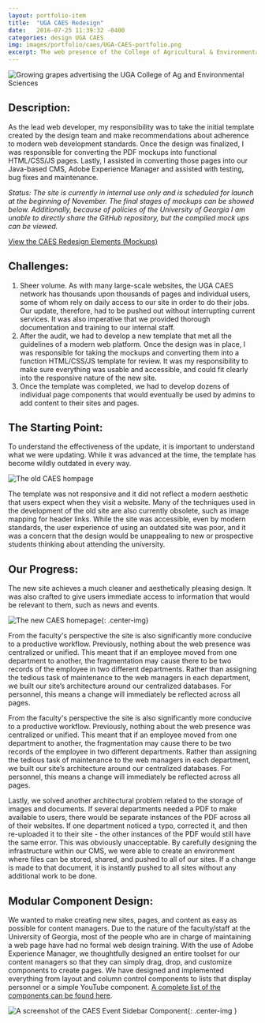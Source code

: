 ```yaml
---
layout: portfolio-item
title:  "UGA CAES Redesign"
date:   2016-07-25 11:39:32 -0400
categories: design UGA CAES
img: images/portfolio/caes/UGA-CAES-portfolio.png
excerpt: The web presence of the College of Agricultural & Environmental Sciences at the University of Georgia is a complex network of sites, pages, and databases that was in dire need of a massive overhaul.  Through in-depth research audits, UI/UX redesign, thoughtful web development choices in line with modern standards, and extensive testing, we were able to completely repackage and re-deliver both the public facing site as well as the internal CMS.
---
```


![Growing grapes advertising the UGA College of Ag and Environmental Sciences]( {{site.baseurl}}/images/portfolio/caes/UGA-CAES-portfolio.png )

## Description:

As the lead web developer, my responsibility was to take the initial template created by the design team and make recommendations about adherence to modern web development standards.  Once the design was finalized, I was responsible for converting the PDF mockups into functional HTML/CSS/JS pages.  Lastly, I assisted in converting those pages into our Java-based CMS, Adobe Experience Manager and assisted with testing, bug fixes and maintenance.  

*Status: The site is currently in internal use only and is scheduled for launch at the beginning of November. The final stages of mockups can be showed below.  Additionally, because of policies of the University of Georgia I am unable to directly share the GitHub repository, but the compiled mock ups can be viewed.*

<a href="http://johnfrenchxyz.github.io/UGA/" class="portfolio-button">View the CAES Redesign Elements (Mockups)</a>

## Challenges:

1.  Sheer volume.  As with many large-scale websites, the UGA CAES network has thousands upon thousands of pages and individual users, some of whom rely on daily access to our site in order to do their jobs.  Our update, therefore, had to be pushed out without interrupting current services. It was also imperative that we provided thorough documentation and training to our internal staff.
2.  After the audit, we had to develop a new template that met all the guidelines of a modern web platform.  Once the design was in place, I was responsible for taking the mockups and converting them into a function HTML/CSS/JS template for review.  It was my responsibility to make sure everything was usable and accessible, and could fit clearly into the responsive nature of the new site.
3.  Once the template was completed, we had to develop dozens of individual page components that would eventually be used by admins to add content to their sites and pages.

## The Starting Point:

To understand the effectiveness of the update, it is important to understand what we were updating. While it was advanced at the time, the template has become wildly outdated in every way.  

![The old CAES hompage]( {{site.baseurl}}/images/portfolio/caes/current-caes-homepage.png)

The template was not responsive and it did not reflect a modern aesthetic that users expect when they visit a website.  Many of the techniques used in the development of the old site are also currently obsolete, such as image mapping for header links.  While the site was accessible, even by modern standards, the user experience of using an outdated site was poor, and it was a concern that the design would be unappealing to new or prospective students thinking about attending the university.

## Our Progress:

The new site achieves a much cleaner and aesthetically pleasing design.  It was also crafted to give users immediate access to information that would be relevant to them, such as news and events.

![The new CAES homepage]( {{site.baseurl}}/images/portfolio/caes/new-caes-homepage.png ){: .center-img}

From the faculty's perspective the site is also significantly more conducive to a productive workflow.  Previously, nothing about the web presence was centralized or unified.  This meant that if an employee moved from one department to another, the fragmentation may cause there to be two records of the employee in two different departments.  Rather than assigning the tedious task of maintenance to the web managers in each department, we built our site’s architecture around our centralized databases.  For personnel, this means a change will immediately be reflected across all pages.

From the faculty's perspective the site is also significantly more conducive to a productive workflow.  Previously, nothing about the web presence was centralized or unified.  This meant that if an employee moved from one department to another, the fragmentation may cause there to be two records of the employee in two different departments.  Rather than assigning the tedious task of maintenance to the web managers in each department, we built our site’s architecture around our centralized databases.  For personnel, this means a change will immediately be reflected across all pages.

Lastly, we solved another architectural problem related to the storage of images and documents.  If several departments needed a PDF to make available to users, there would be separate instances of the PDF across all of their websites. If one department noticed a typo, corrected it, and then re-uploaded it to their site - the other instances of the PDF would still have the same error.  This was obviously unacceptable.  By carefully designing the infrastructure within our CMS, we were able to create an environment where files can be stored, shared, and pushed to all of our sites.  If a change is made to that document, it is instantly pushed to all sites without any additional work to be done.

## Modular Component Design:

We wanted to make creating new sites, pages, and content as easy as possible for content managers.  Due to the nature of the faculty/staff at the University of Georgia, most of the people who are in charge of maintaining a web page have had no formal web design training.  With  the use of Adobe Experience Manager, we thoughtfully designed an entire toolset for our content managers so that they can simply drag, drop, and customize components to create pages.  We have designed and implemented everything from layout and column control components to lists that display personnel or a simple YouTube component.  [A complete list of the components can be found here](http://www.johnfrenchxyz.github.io/UGA/).

![A screenshot of the CAES Event Sidebar Component]( {{site.baseurl}}/images/portfolio/caes/caes-components.png ){: .center-img }
